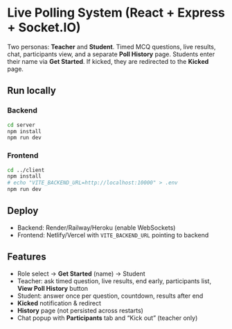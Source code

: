 
# Live Polling System (React + Express + Socket.IO)

Two personas: **Teacher** and **Student**. Timed MCQ questions, live results, chat, participants view, and a separate **Poll History** page. Students enter their name via **Get Started**. If kicked, they are redirected to the **Kicked** page.

## Run locally

### Backend
```bash
cd server
npm install
npm run dev
```

### Frontend
```bash
cd ../client
npm install
# echo "VITE_BACKEND_URL=http://localhost:10000" > .env
npm run dev
```

## Deploy
- Backend: Render/Railway/Heroku (enable WebSockets)
- Frontend: Netlify/Vercel with `VITE_BACKEND_URL` pointing to backend

## Features
- Role select → **Get Started** (name) → Student
- Teacher: ask timed question, live results, end early, participants list, **View Poll History** button
- Student: answer once per question, countdown, results after end
- **Kicked** notification & redirect
- **History** page (not persisted across restarts)
- Chat popup with **Participants** tab and “Kick out” (teacher only)
